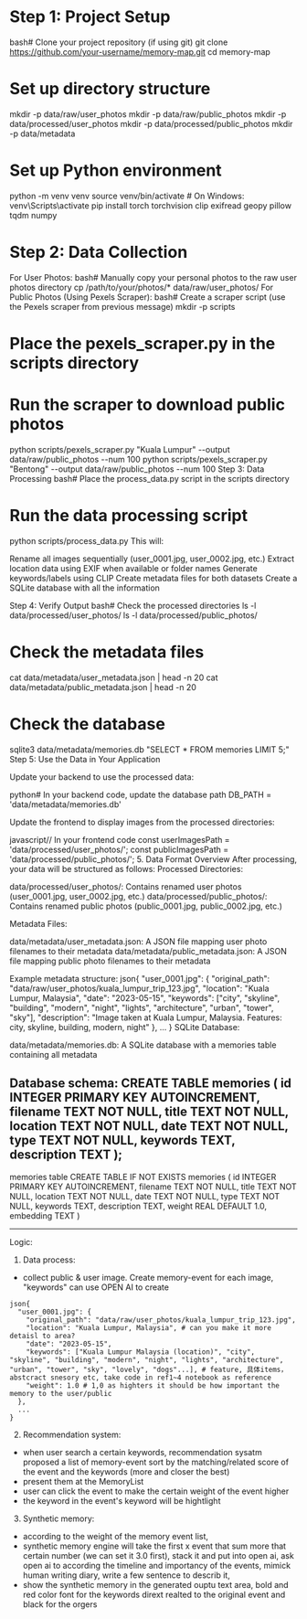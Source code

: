 # Step 1: Project Setup
bash# Clone your project repository (if using git)
git clone https://github.com/your-username/memory-map.git
cd memory-map

# Set up directory structure
mkdir -p data/raw/user_photos
mkdir -p data/raw/public_photos
mkdir -p data/processed/user_photos
mkdir -p data/processed/public_photos
mkdir -p data/metadata

# Set up Python environment
python -m venv venv
source venv/bin/activate  # On Windows: venv\Scripts\activate
pip install torch torchvision clip exifread geopy pillow tqdm numpy

# Step 2: Data Collection
For User Photos:
bash# Manually copy your personal photos to the raw user photos directory
cp /path/to/your/photos/* data/raw/user_photos/
For Public Photos (Using Pexels Scraper):
bash# Create a scraper script (use the Pexels scraper from previous message)
mkdir -p scripts
# Place the pexels_scraper.py in the scripts directory

# Run the scraper to download public photos
python scripts/pexels_scraper.py "Kuala Lumpur" --output data/raw/public_photos --num 100
python scripts/pexels_scraper.py "Bentong" --output data/raw/public_photos --num 100
Step 3: Data Processing
bash# Place the process_data.py script in the scripts directory

# Run the data processing script
python scripts/process_data.py
This will:

Rename all images sequentially (user_0001.jpg, user_0002.jpg, etc.)
Extract location data using EXIF when available or folder names
Generate keywords/labels using CLIP
Create metadata files for both datasets
Create a SQLite database with all the information

Step 4: Verify Output
bash# Check the processed directories
ls -l data/processed/user_photos/
ls -l data/processed/public_photos/

# Check the metadata files
cat data/metadata/user_metadata.json | head -n 20
cat data/metadata/public_metadata.json | head -n 20

# Check the database
sqlite3 data/metadata/memories.db "SELECT * FROM memories LIMIT 5;"
Step 5: Use the Data in Your Application

Update your backend to use the processed data:

python# In your backend code, update the database path
DB_PATH = 'data/metadata/memories.db'

Update the frontend to display images from the processed directories:

javascript// In your frontend code
const userImagesPath = 'data/processed/user_photos/';
const publicImagesPath = 'data/processed/public_photos/';
5. Data Format Overview
After processing, your data will be structured as follows:
Processed Directories:

data/processed/user_photos/: Contains renamed user photos (user_0001.jpg, user_0002.jpg, etc.)
data/processed/public_photos/: Contains renamed public photos (public_0001.jpg, public_0002.jpg, etc.)

Metadata Files:

data/metadata/user_metadata.json: A JSON file mapping user photo filenames to their metadata
data/metadata/public_metadata.json: A JSON file mapping public photo filenames to their metadata

Example metadata structure:
json{
  "user_0001.jpg": {
    "original_path": "data/raw/user_photos/kuala_lumpur_trip_123.jpg",
    "location": "Kuala Lumpur, Malaysia",
    "date": "2023-05-15",
    "keywords": ["city", "skyline", "building", "modern", "night", "lights", "architecture", "urban", "tower", "sky"],
    "description": "Image taken at Kuala Lumpur, Malaysia. Features: city, skyline, building, modern, night"
  },
  ...
}
SQLite Database:

data/metadata/memories.db: A SQLite database with a memories table containing all metadata

Database schema:
CREATE TABLE memories (
    id INTEGER PRIMARY KEY AUTOINCREMENT,
    filename TEXT NOT NULL,
    title TEXT NOT NULL,
    location TEXT NOT NULL,
    date TEXT NOT NULL,
    type TEXT NOT NULL,
    keywords TEXT,
    description TEXT
);
---
memories table
CREATE TABLE IF NOT EXISTS memories (
    id INTEGER PRIMARY KEY AUTOINCREMENT,
    filename TEXT NOT NULL,
    title TEXT NOT NULL,
    location TEXT NOT NULL,
    date TEXT NOT NULL,
    type TEXT NOT NULL,
    keywords TEXT,
    description TEXT,
    weight REAL DEFAULT 1.0,
    embedding TEXT
)


---
Logic:
1. Data process:
- collect public & user image. Create memory-event for each image, "keywords" can use OPEN AI to create
```
json{
  "user_0001.jpg": {
    "original_path": "data/raw/user_photos/kuala_lumpur_trip_123.jpg",
    "location": "Kuala Lumpur, Malaysia", # can you make it more detaisl to area?
    "date": "2023-05-15",
    "keywords": ["Kuala Lumpur Malaysia (location)", "city", "skyline", "building", "modern", "night", "lights", "architecture", "urban", "tower", "sky", "lovely", "dogs"...], # feature, 具体items，abstcract snesory etc, take code in ref1~4 notebook as reference
    "weight": 1.0 # 1,0 as highters it should be how important the memory to the user/public
  },
  ...
}
```

2. Recommendation system:
- when user search a certain keywords, recommendation sysatm proposed a list of memory-event sort by the matching/related score of the event and the keywords (more and closer the best)
- present them at the MemoryList
- user can click the event to make the certain weight of the event higher
- the keyword in the event's keyword will be hightlight

3. Synthetic memory:
- according to the weight of the memory event list,
- synthetic memory engine will take the first x event that sum more that certain number (we can set it 3.0 first), stack it and put into open ai, ask open ai to according the timeline and importancy of the events, mimick human writing diary, write a few sentence to describ it,
- show the synthetic memory in the generated ouptu text area, bold and red color font for the keywords dirext realted to the original event and black for the orgers

